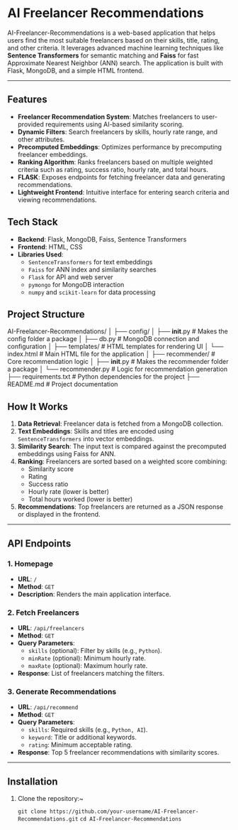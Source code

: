 # AI Freelancer Recommendations

AI-Freelancer-Recommendations is a web-based application that helps users find the most suitable freelancers based on their skills, title, rating, and other criteria. It leverages advanced machine learning techniques like **Sentence Transformers** for semantic matching and **Faiss** for fast Approximate Nearest Neighbor (ANN) search. The application is built with Flask, MongoDB, and a simple HTML frontend.

---

## Features

- **Freelancer Recommendation System**: Matches freelancers to user-provided requirements using AI-based similarity scoring.
- **Dynamic Filters**: Search freelancers by skills, hourly rate range, and other attributes.
- **Precomputed Embeddings**: Optimizes performance by precomputing freelancer embeddings.
- **Ranking Algorithm**: Ranks freelancers based on multiple weighted criteria such as rating, success ratio, hourly rate, and total hours.
- **FLASK**: Exposes endpoints for fetching freelancer data and generating recommendations.
- **Lightweight Frontend**: Intuitive interface for entering search criteria and viewing recommendations.

## Tech Stack

- **Backend**: Flask, MongoDB, Faiss, Sentence Transformers
- **Frontend**: HTML, CSS
- **Libraries Used**:
  - `SentenceTransformers` for text embeddings
  - `Faiss` for ANN index and similarity searches
  - `Flask` for API and web server
  - `pymongo` for MongoDB interaction
  - `numpy` and `scikit-learn` for data processing

## Project Structure

AI-Freelancer-Recommendations/
│
├── config/
│   ├── __init__.py          # Makes the config folder a package
│   ├── db.py                # MongoDB connection and configuration
│
├── templates/               # HTML templates for rendering UI
│   └── index.html           # Main HTML file for the application
│
├── recommender/             # Core recommendation logic
│   ├── __init__.py          # Makes the recommender folder a package
│   └── recommender.py       # Logic for recommendation generation
├── requirements.txt         # Python dependencies for the project
├── README.md                # Project documentation

## How It Works

1. **Data Retrieval**: Freelancer data is fetched from a MongoDB collection.
2. **Text Embeddings**: Skills and titles are encoded using `SentenceTransformers` into vector embeddings.
3. **Similarity Search**: The input text is compared against the precomputed embeddings using Faiss for ANN.
4. **Ranking**: Freelancers are sorted based on a weighted score combining:
   - Similarity score
   - Rating
   - Success ratio
   - Hourly rate (lower is better)
   - Total hours worked (lower is better)
5. **Recommendations**: Top freelancers are returned as a JSON response or displayed in the frontend.

---

## API Endpoints

### 1. **Homepage**
   - **URL**: `/`
   - **Method**: `GET`
   - **Description**: Renders the main application interface.

### 2. **Fetch Freelancers**
   - **URL**: `/api/freelancers`
   - **Method**: `GET`
   - **Query Parameters**:
     - `skills` (optional): Filter by skills (e.g., `Python`).
     - `minRate` (optional): Minimum hourly rate.
     - `maxRate` (optional): Maximum hourly rate.
   - **Response**: List of freelancers matching the filters.

### 3. **Generate Recommendations**
   - **URL**: `/api/recommend`
   - **Method**: `GET`
   - **Query Parameters**:
     - `skills`: Required skills (e.g., `Python, AI`).
     - `keyword`: Title or additional keywords.
     - `rating`: Minimum acceptable rating.
   - **Response**: Top 5 freelancer recommendations with similarity scores.

---

## Installation

1. Clone the repository:~

   `git clone https://github.com/your-username/AI-Freelancer-Recommendations.git`
   `cd AI-Freelancer-Recommendations`


